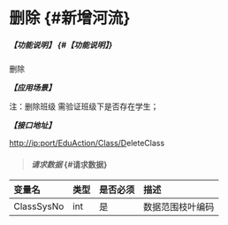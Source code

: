 # 删除 {#新增河流}

##### _【功能说明】_ {#【功能说明】}

删除

_**【应用场景】**_

注：删除班级 需验证班级下是否存在学生；

_**【接口地址】**_

[http://ip:port/EduAction/Class/D](http://ip:port/HMAction/River/AddRiver)eleteClass

> #### _请求数据_ {#请求数据}

| 变量名 | 类型 | 是否必须 | 描述 |
| :--- | :--- | :--- | :--- |
| ClassSysNo | int | 是 | 数据范围枝叶编码 |



